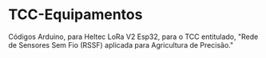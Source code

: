 # TCC-Equipamentos
Códigos Arduino, para Heltec LoRa V2 Esp32, para o TCC entitulado, "Rede de Sensores Sem Fio (RSSF) aplicada para Agricultura de Precisão." 
